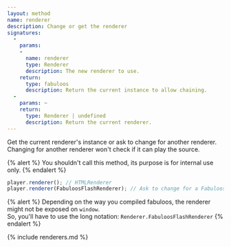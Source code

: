 ```yaml
---
layout: method
name: renderer
description: Change or get the renderer
signatures:
  -
    params:
    -
      name: renderer
      type: Renderer
      description: The new renderer to use.
    return:
      type: fabuloos
      description: Return the current instance to allow chaining.
  -
    params: ~
    return:
      type: Renderer | undefined
      description: Return the current renderer.
---
```


Get the current renderer's instance or ask to change for another renderer.  
Changing for another renderer won't check if it can play the source.

{% alert %}
You shouldn't call this method, its purpose is for internal use only.
{% endalert %}

```js
player.renderer(); // HTMLRenderer
player.renderer(FabuloosFlashRenderer); // Ask to change for a FabuloosFlashRenderer (may or may not work)
```

{% alert %}
Depending on the way you compiled fabuloos, the renderer might not be exposed on `window`.  
So, you'll have to use the long notation: `Renderer.FabuloosFlashRenderer`
{% endalert %}

{% include renderers.md %}